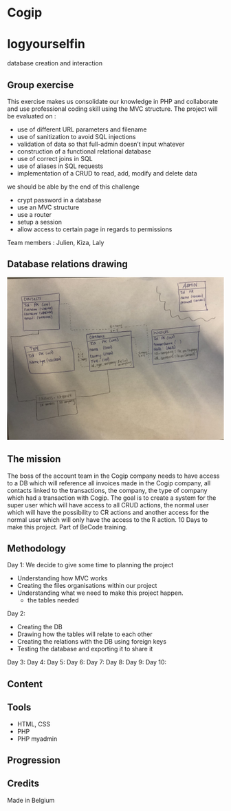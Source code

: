 # Cogip
# logyourselfin
database creation and interaction

## Group exercise
This exercise makes us consolidate our knowledge in PHP and collaborate and use professional coding skill using the MVC structure. The project will be evaluated on :
- use of different URL parameters and filename
- use of sanitization to avoid SQL injections
- validation of data so that full-admin doesn’t input whatever
- construction of a functional relational database
- use of correct joins in SQL
- use of aliases in SQL requests
- implementation of a CRUD to read, add, modify and delete data

we should be able by the end of this challenge 
- crypt password in a database
- use an MVC structure
- use a router
- setup a session
- allow access to certain page in regards to permissions

Team members :
Julien, Kiza, Laly


## Database relations drawing
![dbrelation](dbrelations.jpg)

## The mission
The boss of the account team in the Cogip company needs to have access to a DB which will reference all invoices made in the Cogip company, all contacts linked to the transactions, the company, the type of company which had a transaction with Cogip. The goal is to create a system for the super user which will have access to all CRUD actions, the normal user which will have the possibility to CR actions and another access for the normal user which will only have the access to the R action. 10 Days to make this project. Part of BeCode training.

## Methodology
Day 1:
We decide to give some time to planning the project
- Understanding how MVC works
- Creating the files organisations within our project
- Understanding what we need to make this project happen.
    - the tables needed

Day 2:
- Creating the DB
- Drawing how the tables will relate to each other
- Creating the relations with the DB using foreign keys
- Testing the database and exporting it to share it

Day 3:
Day 4:
Day 5:
Day 6:
Day 7:
Day 8:
Day 9:
Day 10:

## Content


## Tools
- HTML, CSS
- PHP
- PHP myadmin


## Progression


## Credits
Made in Belgium